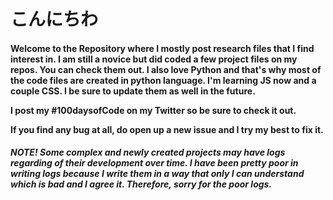 
# こんにちわ
<h4>
  
Welcome to the Repository where I mostly post research files that I find interest in. I am still a novice but did coded a few project files on my repos. You can check them out. I also love Python and that's why most of the code files are created in python language. 
I'm learning JS now and a couple CSS. I be sure to update them as well in the future. 
  
I post my #100daysofCode on my Twitter so be sure to check it out. 

If you find any bug at all, do open up a new issue and I try my best to fix it.

</h4>



<h5>
NOTE!
Some complex and newly created projects may have logs regarding of their development over time. 
I have been pretty poor in writing logs because I write them in a way that only I can understand which is bad and I agree it. 
Therefore, sorry for the poor logs.
</h5>